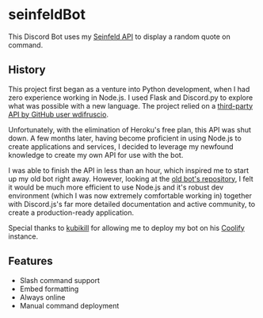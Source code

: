 # seinfeldBot

This Discord Bot uses my [Seinfeld API](https://github.com/uday-rana/seinfeldAPI) to display a random quote on command.

## History
This project first began as a venture into Python development, when I had zero experience working in Node.js. I used Flask and Discord.py to explore what was possible with a new language. The project relied on a [third-party API by GitHub user wdifruscio](https://github.com/wdifruscio/seinfeld-api).

 Unfortunately, with the elimination of Heroku's free plan, this API was shut down. A few months later, having become proficient in using Node.js to create applications and services, I decided to leverage my newfound knowledge to create my own API for use with the bot.
 
 I was able to finish the API in less than an hour, which inspired me to start up my old bot right away. However, looking at the [old bot's repository](https://github.com/uday-rana/KramerBot), I felt it would be much more efficient to use Node.js and it's robust dev environment (which I was now extremely comfortable working in) together with Discord.js's far more detailed documentation and active community, to create a production-ready application.


Special thanks to [kubikill](https://github.com/kubikill) for allowing me to deploy my bot on his [Coolify](https://coolify.io/) instance.

## Features
- Slash command support
- Embed formatting
- Always online
- Manual command deployment